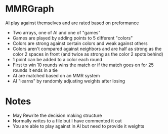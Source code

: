 # MMRGraph
AI play against themselves and are rated based on preformance

- Two arrays, one of AI and one of "games"
- Games are played by adding points to 5 different "colors"
- Colors are strong against certain colors and weak against others
- Colors aren't compared against neighbors and are half as strong as the color 2 spaces in front (and twice as strong as the color 2 spots behind)
- 1 point can be added to a color each round
- First to win 10 rounds wins the match or if the match goes on for 25 rounds it ends in a tie
- AI are matched based on an MMR system
- AI "learns" by randomly adjusting weights after losing


# Notes
- May Rewrite the decision making structure
- Normally writes to a file but I have commented it out
- You are able to play against in AI but need to provide it weights

